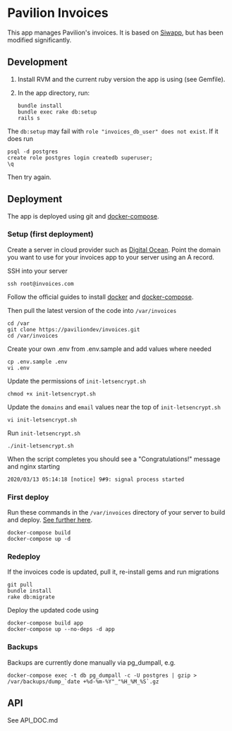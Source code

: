# Pavilion Invoices

This app manages Pavilion's invoices. It is based on [Siwapp](https://github.com/siwapp/siwapp), but has been modified significantly.

## Development

1. Install RVM and the current ruby version the app is using (see Gemfile).

2. In the app directory, run:

     ```
     bundle install
     bundle exec rake db:setup
     rails s
     ```
     
The ``db:setup`` may fail with ``role "invoices_db_user" does not exist``. If it does run

```
psql -d postgres
create role postgres login createdb superuser;
\q
```

Then try again.

## Deployment

The app is deployed using git and [docker-compose](https://docs.docker.com/compose/production/). 

### Setup (first deployment)

Create a server in cloud provider such as [Digital Ocean](https://digitalocean.com). Point the domain you want to use for your invoices app to your server using an A record.

SSH into your server

```
ssh root@invoices.com
```

Follow the official guides to install [docker](https://docs.docker.com/install/linux/docker-ce/ubuntu/) and [docker-compose](https://docs.docker.com/compose/install/).

Then pull the latest version of the code into ``/var/invoices``

```
cd /var
git clone https://paviliondev/invoices.git
cd /var/invoices
```

Create your own .env from .env.sample and add values where needed

```
cp .env.sample .env
vi .env
```

Update the permissions of ``init-letsencrypt.sh``

```
chmod +x init-letsencrypt.sh
```

Update the ``domains`` and ``email`` values near the top of ``init-letsencrypt.sh``

```
vi init-letsencrypt.sh
```

Run ``init-letsencrypt.sh``

```
./init-letsencrypt.sh
```

When the script completes you should see a "Congratulations!" message and nginx starting

```
2020/03/13 05:14:18 [notice] 9#9: signal process started
```

### First deploy

Run these commands in the ``/var/invoices`` directory of your server to build and deploy. [See further here](https://docs.docker.com/compose/production/).

```
docker-compose build
docker-compose up -d
```

### Redeploy

If the invoices code is updated, pull it, re-install gems and run migrations

```
git pull
bundle install
rake db:migrate
```

Deploy the updated code using

```
docker-compose build app
docker-compose up --no-deps -d app
```

### Backups

Backups are currently done manually via pg_dumpall, e.g. 

```
docker-compose exec -t db pg_dumpall -c -U postgres | gzip > /var/backups/dump_`date +%d-%m-%Y"_"%H_%M_%S`.gz
```

## API

See API_DOC.md
